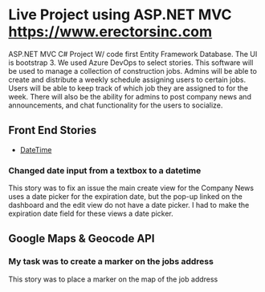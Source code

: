 # Live Project using ASP.NET MVC https://www.erectorsinc.com
ASP.NET MVC C# Project W/ code first Entity Framework Database. The UI is bootstrap 3. We used Azure DevOps to select stories.
This software will be used to manage a collection of construction jobs. Admins will be able to create and distribute a weekly schedule assigning users to certain jobs. Users will be able to keep track of which job they are assigned to for the week. There will also be the ability for admins to post company news and announcements, and chat functionality for the users to socialize.


## Front End Stories
* [DateTime](#button-sizing-bug)

### Changed date input from a textbox to a datetime
This story was to fix an issue the main create view for the Company News uses a date picker for the expiration date, but the pop-up linked on the dashboard and the edit view do not have a date picker. I had to make the expiration date field for these views a date picker.

## Google Maps & Geocode API


### My task was to create a marker on the jobs address
This story was to place a marker on the map of the job address
